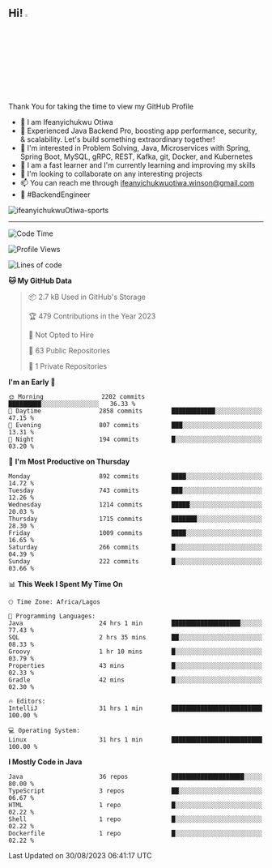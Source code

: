 <!-- BLOG-POST-LIST:START --><!-- BLOG-POST-LIST:END -->

## Hi! <img src="https://media.giphy.com/media/hvRJCLFzcasrR4ia7z/giphy.gif" width="4%"> 

Thank You for taking the time to view my GitHub Profile

- 👋 I am Ifeanyichukwu Otiwa
- 🚀 Experienced Java Backend Pro, boosting app performance, security, & scalability. Let's build something extraordinary together!
- 👀 I'm interested in Problem Solving, Java, Microservices with Spring, Spring Boot, MySQL, gRPC, REST, Kafka, git, Docker, and Kubernetes
- 🌱 I am a fast learner and I'm currently learning and improving my skills
- 💞️ I'm looking to collaborate on any interesting projects
- 📫 You can reach me through ifeanyichukwuotiwa.winson@gmail.com
- 🚀 #BackendEngineer

<p align="left" marginTop="10px"> <img src="https://komarev.com/ghpvc/?username=ifeanyichukwuOtiwa-sports&label=Profile%20views&color=0e75b6&style=for-the-badge" alt="ifeanyichukwuOtiwa-sports" /> </p>

***

<!--START_SECTION:waka-->
![Code Time](http://img.shields.io/badge/Code%20Time-1%2C725%20hrs%203%20mins-blue)

![Profile Views](http://img.shields.io/badge/Profile%20Views-0-blue)

![Lines of code](https://img.shields.io/badge/From%20Hello%20World%20I%27ve%20Written-2.9%20million%20lines%20of%20code-blue)

**🐱 My GitHub Data** 

> 📦 2.7 kB Used in GitHub's Storage 
 > 
> 🏆 479 Contributions in the Year 2023
 > 
> 🚫 Not Opted to Hire
 > 
> 📜 63 Public Repositories 
 > 
> 🔑 1 Private Repositories 
 > 
**I'm an Early 🐤** 

```text
🌞 Morning                2202 commits        █████████░░░░░░░░░░░░░░░░   36.33 % 
🌆 Daytime                2858 commits        ████████████░░░░░░░░░░░░░   47.15 % 
🌃 Evening                807 commits         ███░░░░░░░░░░░░░░░░░░░░░░   13.31 % 
🌙 Night                  194 commits         █░░░░░░░░░░░░░░░░░░░░░░░░   03.20 % 
```
📅 **I'm Most Productive on Thursday** 

```text
Monday                   892 commits         ████░░░░░░░░░░░░░░░░░░░░░   14.72 % 
Tuesday                  743 commits         ███░░░░░░░░░░░░░░░░░░░░░░   12.26 % 
Wednesday                1214 commits        █████░░░░░░░░░░░░░░░░░░░░   20.03 % 
Thursday                 1715 commits        ███████░░░░░░░░░░░░░░░░░░   28.30 % 
Friday                   1009 commits        ████░░░░░░░░░░░░░░░░░░░░░   16.65 % 
Saturday                 266 commits         █░░░░░░░░░░░░░░░░░░░░░░░░   04.39 % 
Sunday                   222 commits         █░░░░░░░░░░░░░░░░░░░░░░░░   03.66 % 
```


📊 **This Week I Spent My Time On** 

```text
🕑︎ Time Zone: Africa/Lagos

💬 Programming Languages: 
Java                     24 hrs 1 min        ███████████████████░░░░░░   77.43 % 
SQL                      2 hrs 35 mins       ██░░░░░░░░░░░░░░░░░░░░░░░   08.33 % 
Groovy                   1 hr 10 mins        █░░░░░░░░░░░░░░░░░░░░░░░░   03.79 % 
Properties               43 mins             █░░░░░░░░░░░░░░░░░░░░░░░░   02.33 % 
Gradle                   42 mins             █░░░░░░░░░░░░░░░░░░░░░░░░   02.30 % 

🔥 Editors: 
IntelliJ                 31 hrs 1 min        █████████████████████████   100.00 % 

💻 Operating System: 
Linux                    31 hrs 1 min        █████████████████████████   100.00 % 
```

**I Mostly Code in Java** 

```text
Java                     36 repos            ████████████████████░░░░░   80.00 % 
TypeScript               3 repos             ██░░░░░░░░░░░░░░░░░░░░░░░   06.67 % 
HTML                     1 repo              █░░░░░░░░░░░░░░░░░░░░░░░░   02.22 % 
Shell                    1 repo              █░░░░░░░░░░░░░░░░░░░░░░░░   02.22 % 
Dockerfile               1 repo              █░░░░░░░░░░░░░░░░░░░░░░░░   02.22 % 
```




 Last Updated on 30/08/2023 06:41:17 UTC
<!--END_SECTION:waka-->

<!--
<p align="center">
![trophy](https://github-profile-trophy.vercel.app/?username=ifeanyichukwuOtiwa-sports&theme=onedark) (https://github.com/ryo-ma/github-profile-trophy)
</p>
-->

<!---
ifeanyi-otiwa/ifeanyi-otiwa is a ✨ special ✨ repository because its `README.md` (this file) appears on your GitHub profile.
You can click the Preview link to take a look at your changes.
--->
